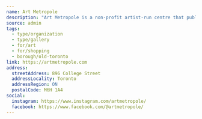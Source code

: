 ```yaml
---
name: Art Metropole
description: "Art Metropole is a non-profit artist-run centre that publishes, promotes, exhibits, archives, and distributes artists' books, multiples, and related media. We produce exhibitions, talks, readings, and other programs that highlight artists who make books and other artworks that can be widely circulated."
source: admin
tags:
  - type/organization
  - type/gallery
  - for/art
  - for/shopping
  - borough/old-toronto
link: https://artmetropole.com
address:
  streetAddress: 896 College Street
  addressLocality: Toronto
  addressRegion: ON
  postalCode: M6H 1A4
social:
  instagram: https://www.instagram.com/artmetropole/
  facebook: https://www.facebook.com/@artmetropole/
---
```

